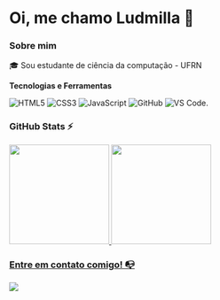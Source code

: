 # Oi, me chamo Ludmilla 👋

### Sobre mim

🎓 Sou estudante de ciência da computação - UFRN 

**Tecnologias e Ferramentas**

![HTML5](https://img.shields.io/badge/html5-%23E34F26.svg?style=for-the-badge&logo=html5&logoColor=white)
![CSS3](https://img.shields.io/badge/css3-%231572B6.svg?style=for-the-badge&logo=css3&logoColor=white)
![JavaScript](https://img.shields.io/badge/javascript-%23323330.svg?style=for-the-badge&logo=javascript&logoColor=%23F7DF1E)
![GitHub](https://img.shields.io/badge/github-%23121011.svg?style=for-the-badge&logo=github&logoColor=white)
![VS Code](https://img.shields.io/badge/VS%20Code-0078d7.svg?style=for-the-badge&logo=visual-studio-code&logoColor=white).


### GitHub Stats ⚡
<div>
<a href="https://github.com/Ludrodrigues">
<img height="180em" src="https://github-readme-stats.vercel.app/api/top-langs/?username=Ludrodrigues&layout=compact&langs_count=7&theme=dracula"/>
<img height="180em" src="https://github-readme-stats.vercel.app/api?username=Ludrodrigues&show_icons=true&theme=dracula&include_all_commits=true&count_private=true"/>
</div>

### Entre em contato comigo! 📭
<div>
<a href="https://instagram.com/_ludrodrigues" target="_blank"><img src="https://img.shields.io/badge/-Instagram-%23E4405F?style=for-the-badge&logo=instagram&logoColor=white" target="_blank"></a>   
</div>





